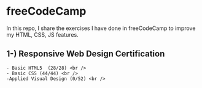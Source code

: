 # freeCodeCamp
 
In this repo, I share the exercises I have done in freeCodeCamp to improve my HTML, CSS, JS features.

## 1-) Responsive Web Design Certification 
    - Basic HTML5  (28/28) <br />
    - Basic CSS (44/44) <br />
    -Applied Visual Design (0/52) <br />
    
    
